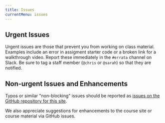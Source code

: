 ```yaml
---
title: Issues
currentMenu: issues
---
```


## Urgent Issues

Urgent issues are those that prevent you from working on class material. Examples include an error in assigment starter code or a broken link for a walkthrough video. Report these immediately in the `#errata` channel on Slack. Be sure to tag a staff member (`@chris` or `@sarah`) so that they are notified.

## Non-urgent Issues and Enhancements

Typos or similar "non-blocking" issues should be reported as [issues on the GitHub repository for this site](https://github.com/LaunchCodeEducation/skills-back-end-csharp/issues).

We also appreciate suggestions for enhancements to the course site or course material via GitHub issues.
